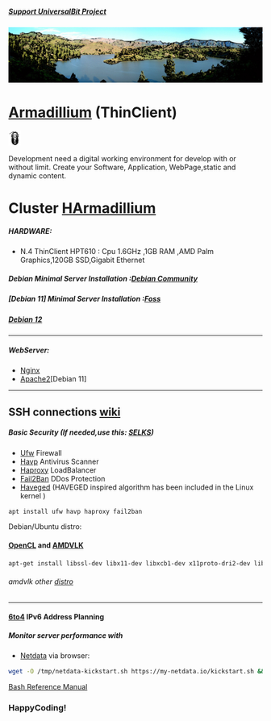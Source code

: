 ##### [Support UniversalBit Project](https://github.com/universalbit-dev/universalbit-dev/tree/main/support)
<img src="https://github.com/universalbit-dev/HArmadillium/blob/main/docs/assets/images/ecosystem_gran_canaria_edited.png" width="auto" />

# [Armadillium](https://github.com/universalbit-dev/HArmadillium) (ThinClient)
<img src="https://github.com/universalbit-dev/HArmadillium/blob/main/docs/assets/images/armadillidium.png" width="5%" />

Development need a digital working environment for develop with or without limit.
Create your Software, Application, WebPage,static and dynamic content.

# Cluster [HArmadillium](https://github.com/universalbit-dev/armadillium/blob/main/HArmadillium.md)

##### HARDWARE:
* N.4 ThinClient HPT610 : Cpu 1.6GHz ,1GB RAM ,AMD Palm Graphics,120GB SSD,Gigabit Ethernet

##### Debian Minimal Server Installation :[Debian Community](https://www.debian.org/)
##### [Debian 11] Minimal Server Installation :[Foss](https://www.fosslinux.com/49956/install-debian-11-minimal-server.htm)
##### [Debian 12](https://www.howtoforge.com/tutorial/debian-minimal-server/)
---

##### WebServer:
* [Nginx](https://docs.nginx.com/nginx/admin-guide/installing-nginx/installing-nginx-open-source/)
* [Apache2](https://www.digitalocean.com/community/tutorials/how-to-create-a-self-signed-ssl-certificate-for-apache-in-debian-10)[Debian 11]

---
SSH connections [wiki](https://wiki.debian.org/SSH)
---

##### Basic Security (If needed,use this: [SELKS](https://github.com/StamusNetworks/SELKS))
* [Ufw](https://wiki.debian.org/Uncomplicated%20Firewall%20%28ufw%29)       Firewall
* [Havp](https://www.havp.org/)      Antivirus Scanner
* [Haproxy](https://www.haproxy.org/)   LoadBalancer
* [Fail2Ban](https://github.com/fail2ban/fail2ban)  DDos Protection
* [Haveged](https://wiki.archlinux.org/title/Haveged#) (HAVEGED inspired algorithm has been included in the Linux kernel )

```bash
apt install ufw havp haproxy fail2ban
```
Debian/Ubuntu distro:
#### [OpenCL](https://github.com/KhronosGroup/OpenCL-SDK) and [AMDVLK](https://github.com/universalbit-dev/AMDVLK)
```bash
apt-get install libssl-dev libx11-dev libxcb1-dev x11proto-dri2-dev libxcb-dri3-dev libxcb-dri2-0-dev libxcb-present-dev libxshmfence-dev libxrandr-dev libwayland-dev ocl-icd-opencl-dev 
```
###### amdvlk other [distro](https://github.com/GPUOpen-Drivers/AMDVLK?tab=readme-ov-file#install-dev-and-tools-packages)

---

#### [6to4](https://github.com/universalbit-dev/HArmadillium/blob/main/6to4.md) IPv6 Address Planning

##### Monitor server performance with 
* [Netdata](https://www.netdata.cloud/) via browser:
```bash
wget -O /tmp/netdata-kickstart.sh https://my-netdata.io/kickstart.sh && sh /tmp/netdata-kickstart.sh
```

[Bash Reference Manual](https://www.gnu.org/software/bash/manual/html_node/index.html)

### HappyCoding!
